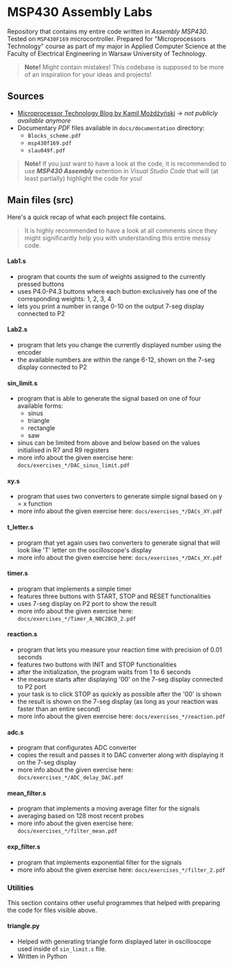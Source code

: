 # MSP430 Assembly Labs
Repository that contains my entire code written in *Assembly MSP430*. Tested on `MSP430F169` microcontroller. Prepared for "Microprocessors Technology" course as part of my major in Applied Computer Science at the Faculty of Electrical Engineering in Warsaw University of Technology.

> **Note!** Might contain mistakes! This codebase is supposed to be more of an inspiration for your ideas and projects!

## Sources
* [Microprocessor Technology Blog by Kamil Możdżyński](https://monjino.atlassian.net/wiki/spaces/TM/overview?homepageId=1077051583) -> _not publicly available anymore_
* Documentary _PDF_ files available in `docs/documentation` directory:
    * `Blocks_scheme.pdf`
    * `msp430f169.pdf`
    * `slau049f.pdf`

> **Note!** If you just want to have a look at the code, it is recommended to use
  **_MSP430 Assembly_** extention in _Visual Studio Code_ that will (at least partially) highlight the code for you! 

## Main files (src)
Here's a quick recap of what each project file contains. 
> It is highly recommended to have a look at all comments since they might significantly help you with understanding this entire messy code.

#### Lab1.s
- program that counts the sum of weights assigned to the currently pressed buttons
- uses P4.0-P4.3 buttons where each button exclusively has one of the corresponding weights: 1, 2, 3, 4
- lets you print a number in range 0-10 on the output 7-seg display connected to P2

#### Lab2.s
- program that lets you change the currently displayed number using the encoder
- the available numbers are within the range 6-12, shown on the 7-seg display connected to P2

#### sin_limit.s
- program that is able to generate the signal based on one of four available forms:
  - sinus
  - triangle
  - rectangle
  - saw
- sinus can be limited from above and below based on the values initialised in R7 and R9 registers
- more info about the given exercise here: `docs/exercises_*/DAC_sinus_limit.pdf`

#### xy.s
- program that uses two converters to generate simple signal based on y = x function
- more info about the given exercise here: `docs/exercises_*/DACs_XY.pdf`

#### t_letter.s
- program that yet again uses two converters to generate signal that will look like 'T' letter on the oscilloscope's display
- more info about the given exercise here: `docs/exercises_*/DACs_XY.pdf`

#### timer.s
- program that implements a simple timer
- features three buttons with START, STOP and RESET functionalities
- uses 7-seg display on P2 port to show the result
- more info about the given exercise here: `docs/exercises_*/Timer_A_NBC2BCD_2.pdf`

#### reaction.s
- program that lets you measure your reaction time with precision of 0.01 seconds
- features two buttons with INIT and STOP functionalities
- after the initialization, the program waits from 1 to 6 seconds
- the measure starts after displaying '00' on the 7-seg display connected to P2 port
- your task is to click STOP as quickly as possible after the '00' is shown
- the result is shown on the 7-seg display (as long as your reaction was faster than an entire second)
- more info about the given exercise here: `docs/exercises_*/reaction.pdf`

#### adc.s
- program that configurates ADC converter
- copies the result and passes it to DAC converter along with displaying it on the 7-seg display
- more info about the given exercise here: `docs/exercises_*/ADC_delay_DAC.pdf`

#### mean_filter.s
- program that implements a moving average filter for the signals
- averaging based on 128 most recent probes
- more info about the given exercise here: `docs/exercises_*/filter_mean.pdf`

#### exp_filter.s
- program that implements exponential filter for the signals
- more info about the given exercise here: `docs/exercises_*/filter_2.pdf`

### Utilities
This section contains other useful programmes that helped with preparing the code for files visible above.

#### triangle.py
- Helped with generating triangle form displayed later in oscilloscope used inside of `sin_limit.s` file.
- Written in Python
